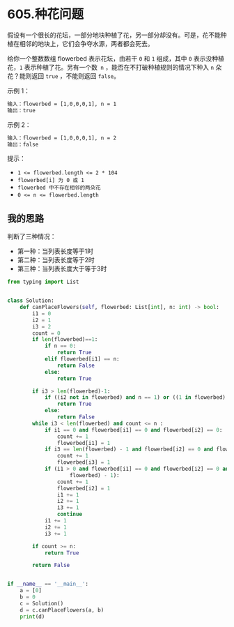 # 605.种花问题

假设有一个很长的花坛，一部分地块种植了花，另一部分却没有。可是，花不能种植在相邻的地块上，它们会争夺水源，两者都会死去。

给你一个整数数组  flowerbed 表示花坛，由若干 `0` 和 `1` 组成，其中 `0` 表示没种植花，`1` 表示种植了花。另有一个数` n` ，能否在不打破种植规则的情况下种入 `n` 朵花？能则返回 `true` ，不能则返回 `false`。

 

示例 1：

```html
输入：flowerbed = [1,0,0,0,1], n = 1
输出：true
```

示例 2：

```tex
输入：flowerbed = [1,0,0,0,1], n = 2
输出：false
```


提示：

- `1 <= flowerbed.length <= 2 * 104`
- `flowerbed[i] 为 0 或 1`
- `flowerbed 中不存在相邻的两朵花`
- `0 <= n <= flowerbed.length`

## 我的思路

判断了三种情况：

- 第一种：当列表长度等于1时
- 第二种：当列表长度等于2时
- 第三种：当列表长度大于等于3时

```python
from typing import List


class Solution:
    def canPlaceFlowers(self, flowerbed: List[int], n: int) -> bool:
        i1 = 0
        i2 = 1
        i3 = 2
        count = 0
        if len(flowerbed)==1:
            if n == 0:
                return True
            elif flowerbed[i1] == n:
                return False
            else:
                return True

        if i3 > len(flowerbed)-1:
            if ((i2 not in flowerbed) and n == 1) or ((1 in flowerbed) and n == 0):
                return True
            else:
                return False
        while i3 < len(flowerbed) and count <= n :
            if i1 == 0 and flowerbed[i1] == 0 and flowerbed[i2] == 0:
                count += 1
                flowerbed[i1] = 1
            if i3 == len(flowerbed) - 1 and flowerbed[i2] == 0 and flowerbed[i3] == 0 :
                count += 1
                flowerbed[i3] = 1
            if (i1 > 0 and flowerbed[i1] == 0 and flowerbed[i2] == 0 and flowerbed[i3] == 0 and i3 < len(
                    flowerbed) - 1):
                count += 1
                flowerbed[i2] = 1
                i1 += 1
                i2 += 1
                i3 += 1
                continue
            i1 += 1
            i2 += 1
            i3 += 1

        if count >= n:
            return True

        return False


if __name__ == '__main__':
    a = [0]
    b = 0
    c = Solution()
    d = c.canPlaceFlowers(a, b)
    print(d)
```

